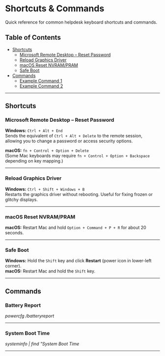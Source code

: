 # Shortcuts & Commands

Quick reference for common helpdesk keyboard shortcuts and commands.

## Table of Contents

- [Shortcuts](#shortcuts)
  - [Microsoft Remote Desktop – Reset Password](#microsoft-remote-desktop--reset-password)
  - [Reload Graphics Driver](#reload-graphics-driver)
  - [macOS Reset NVRAM/PRAM](#macos-reset-nvrampram)
  - [Safe Boot](#safe-boot)
- [Commands](#commands)
  - [Example Command 1](#example-command-1)
  - [Example Command 2](#example-command-2)

---

## Shortcuts

### Microsoft Remote Desktop – Reset Password  
**Windows:** `Ctrl + Alt + End`  
Sends the equivalent of `Ctrl + Alt + Delete` to the remote session, allowing you to change a password or access security options.

**macOS:** `fn + Control + Option + Delete`  
(Some Mac keyboards may require `fn + Control + Option + Backspace` depending on key mapping.)

---

### Reload Graphics Driver  
**Windows:** `Ctrl + Shift + Windows + B`  
Restarts the graphics driver without rebooting. Useful for fixing frozen or glitchy displays.

---

### macOS Reset NVRAM/PRAM  
**macOS:** Restart Mac and hold `Option + Command + P + R` for about 20 seconds.

---

### Safe Boot  
**Windows:** Hold the `Shift` key and click **Restart** (power icon in lower-left corner).  
**macOS:** Restart Mac and hold the `Shift` key.

---

## Commands

### Battery Report
*powercfg /batteryreport*


---

### System Boot Time
*systeminfo | find "System Boot Time*

---
